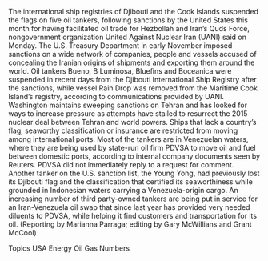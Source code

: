 The international ship registries of Djibouti and the Cook Islands suspended the flags on five oil tankers, following sanctions by the United States this month for having facilitated oil trade for Hezbollah and Iran’s Quds Force, nongovernment organization United Against Nuclear Iran (UANI) said on Monday.
The U.S. Treasury Department in early November imposed sanctions on a wide network of companies, people and vessels accused of concealing the Iranian origins of shipments and exporting them around the world.
Oil tankers Bueno, B Luminosa, Bluefins and Boceanica were suspended in recent days from the Djibouti International Ship Registry after the sanctions, while vessel Rain Drop was removed from the Maritime Cook Island’s registry, according to communications provided by UANI.
Washington maintains sweeping sanctions on Tehran and has looked for ways to increase pressure as attempts have stalled to resurrect the 2015 nuclear deal between Tehran and world powers.
Ships that lack a country’s flag, seaworthy classification or insurance are restricted from moving among international ports.
Most of the tankers are in Venezuelan waters, where they are being used by state-run oil firm PDVSA to move oil and fuel between domestic ports, according to internal company documents seen by Reuters.
PDVSA did not immediately reply to a request for comment.
Another tanker on the U.S. sanction list, the Young Yong, had previously lost its Djibouti flag and the classification that certified its seaworthiness while grounded in Indonesian waters carrying a Venezuela-origin cargo.
An increasing number of third party-owned tankers are being put in service for an Iran-Venezuela oil swap that since last year has provided very needed diluents to PDVSA, while helping it find customers and transportation for its oil.
(Reporting by Marianna Parraga; editing by Gary McWillians and Grant McCool)

Topics
USA
Energy
Oil Gas
Numbers
